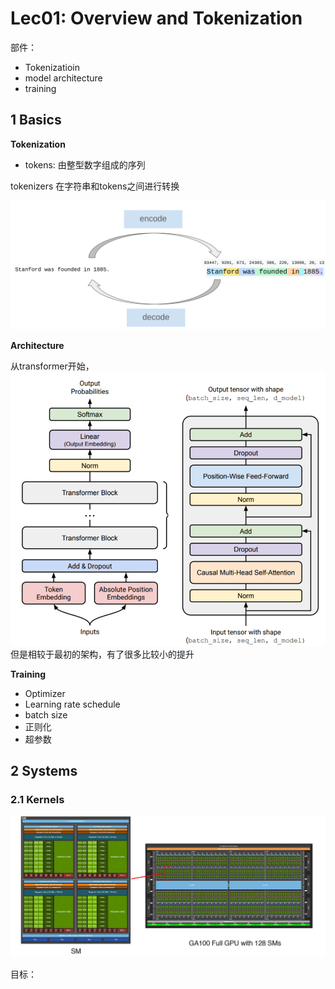 # Lec01:  Overview and Tokenization

部件：
- Tokenizatioin
- model architecture
- training

## 1 Basics

**Tokenization**

- tokens: 由整型数字组成的序列

tokenizers 在字符串和tokens之间进行转换

![](assets/Pasted%20image%2020250903164350.png)

**Architecture**

从transformer开始，
![](assets/Pasted%20image%2020250903164819.png)
但是相较于最初的架构，有了很多比较小的提升

**Training**

- Optimizer
- Learning rate schedule
- batch size
- 正则化
- 超参数

## 2 Systems

### 2.1 Kernels

![](assets/Pasted%20image%2020250903165956.png)

目标：